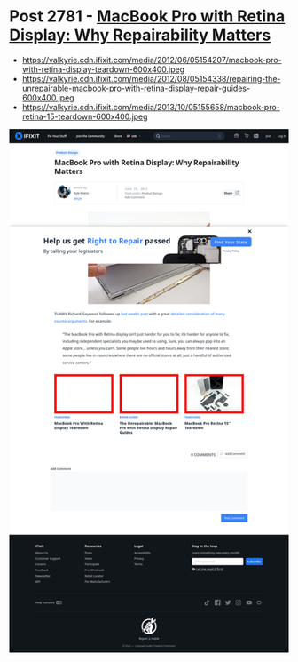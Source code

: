 # Post 2781 - [MacBook Pro with Retina Display: Why Repairability Matters](https://www.ifixit.com/News/2781/macbook-pro-with-retina-display-why-repairability-matters)

- https://valkyrie.cdn.ifixit.com/media/2012/06/05154207/macbook-pro-with-retina-display-teardown-600x400.jpeg
- https://valkyrie.cdn.ifixit.com/media/2012/08/05154338/repairing-the-unrepairable-macbook-pro-with-retina-display-repair-guides-600x400.jpeg
- https://valkyrie.cdn.ifixit.com/media/2013/10/05155658/macbook-pro-retina-15-teardown-600x400.jpeg

![screencap](screenshots/586d6c55-7b1e-44e0-9822-a80b5576aaa7.png)
